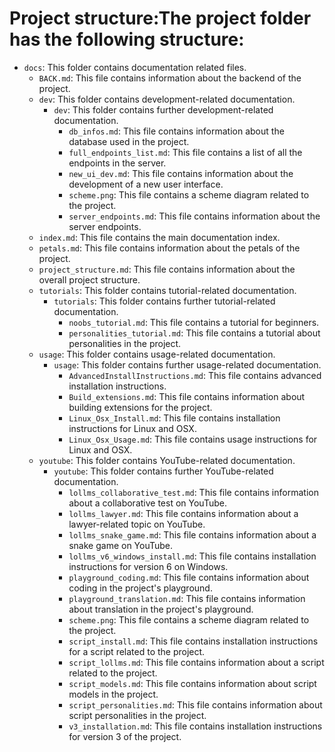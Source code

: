 # Project structure:The project folder has the following structure:

- `docs`: This folder contains documentation related files.
  - `BACK.md`: This file contains information about the backend of the project.
  - `dev`: This folder contains development-related documentation.
    - `dev`: This folder contains further development-related documentation.
      - `db_infos.md`: This file contains information about the database used in the project.
      - `full_endpoints_list.md`: This file contains a list of all the endpoints in the server.
      - `new_ui_dev.md`: This file contains information about the development of a new user interface.
      - `scheme.png`: This file contains a scheme diagram related to the project.
      - `server_endpoints.md`: This file contains information about the server endpoints.
  - `index.md`: This file contains the main documentation index.
  - `petals.md`: This file contains information about the petals of the project.
  - `project_structure.md`: This file contains information about the overall project structure.
  - `tutorials`: This folder contains tutorial-related documentation.
    - `tutorials`: This folder contains further tutorial-related documentation.
      - `noobs_tutorial.md`: This file contains a tutorial for beginners.
      - `personalities_tutorial.md`: This file contains a tutorial about personalities in the project.
  - `usage`: This folder contains usage-related documentation.
    - `usage`: This folder contains further usage-related documentation.
      - `AdvancedInstallInstructions.md`: This file contains advanced installation instructions.
      - `Build_extensions.md`: This file contains information about building extensions for the project.
      - `Linux_Osx_Install.md`: This file contains installation instructions for Linux and OSX.
      - `Linux_Osx_Usage.md`: This file contains usage instructions for Linux and OSX.
  - `youtube`: This folder contains YouTube-related documentation.
    - `youtube`: This folder contains further YouTube-related documentation.
      - `lollms_collaborative_test.md`: This file contains information about a collaborative test on YouTube.
      - `lollms_lawyer.md`: This file contains information about a lawyer-related topic on YouTube.
      - `lollms_snake_game.md`: This file contains information about a snake game on YouTube.
      - `lollms_v6_windows_install.md`: This file contains installation instructions for version 6 on Windows.
      - `playground_coding.md`: This file contains information about coding in the project's playground.
      - `playground_translation.md`: This file contains information about translation in the project's playground.
      - `scheme.png`: This file contains a scheme diagram related to the project.
      - `script_install.md`: This file contains installation instructions for a script related to the project.
      - `script_lollms.md`: This file contains information about a script related to the project.
      - `script_models.md`: This file contains information about script models in the project.
      - `script_personalities.md`: This file contains information about script personalities in the project.
      - `v3_installation.md`: This file contains installation instructions for version 3 of the project.